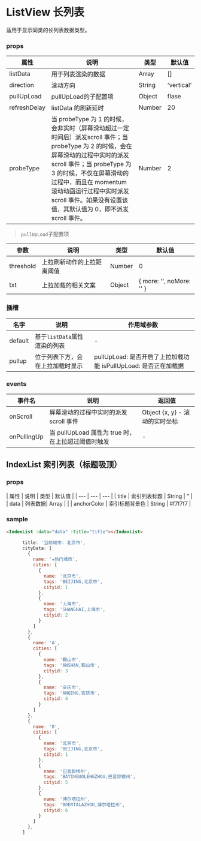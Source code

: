 # ListView 长列表

适用于显示同类的长列表数据类型。


### props

| 属性 | 说明 | 类型 | 默认值 |
| --- | --- | --- | --- |
| listData | 用于列表渲染的数据 | Array | [] |
| direction | 滚动方向 | String | 'vertical' |
| pullUpLoad | pullUpLoad的子配置项 | Object | flase |
| refreshDelay | listData 的刷新延时 | Number | 20 |
| probeType | 当 probeType 为 1 的时候，会非实时（屏幕滑动超过一定时间后）派发scroll 事件；当 probeType 为 2 的时候，会在屏幕滑动的过程中实时的派发 scroll 事件；当 probeType 为 3 的时候，不仅在屏幕滑动的过程中，而且在 momentum 滚动动画运行过程中实时派发 scroll 事件。如果没有设置该值，其默认值为 0，即不派发 scroll 事件。| Number | 2 |

 > `pullUpLoad`子配置项

| 参数 | 说明 | 类型 | 默认值 |
| --- | --- | --- | --- |
| threshold | 上拉刷新动作的上拉距离阈值 | Number | 0 |
| txt | 上拉加载的相关文案 | Object | { more: '', noMore: '' } |

### 插槽

| 名字 | 说明 | 作用域参数 |
| --- | --- | --- |
|  default  | 基于`listData`属性渲染的列表 | - |
|  pullup  | 位于列表下方，会在上拉加载时显示 | pullUpLoad: 是否开启了上拉加载功能 isPullUpLoad: 是否正在加载据 |

### events

| 事件名 | 说明 | 返回值 |
| --- | --- | --- |
| onScroll | 屏幕滑动的过程中实时的派发 scroll 事件 | Object {x, y} - 滚动的实时坐标 |
| onPullingUp | 当 pullUpLoad 属性为 true 时，在上拉超过阈值时触发 | - |

## IndexList 索引列表（标题吸顶）

### props
| 属性 | 说明 | 类型 | 默认值 |
| --- | --- | --- |
|  title  | 索引列表标题 | String | ‘’ |
|  data  | 列表数据| Array |  |
| anchorColor | 索引标题背景色 | String | #f7f7f7 |

### sample

```html
<IndexList :data="data" :title="title"></IndexList>
```

```js
      title: '当前城市: 北京市',
      cityData: [
        {
          name: '★热门城市',
          cities: [
            {
              name: '北京市',
              tags: 'BEIJING,北京市',
              cityid: 1
            },
            {
              name: '上海市',
              tags: 'SHANGHAI,上海市',
              cityid: 2
            }
          ]
        },
        {
          name: 'A',
          cities: [
            {
              name: '鞍山市',
              tags: 'ANSHAN,鞍山市',
              cityid: 3
            },
            {
              name: '安庆市',
              tags: 'ANQING,安庆市',
              cityid: 4
            }
          ]
        },
        {
          name: 'B',
          cities: [
            {
              name: '北京市',
              tags: 'BEIJING,北京市',
              cityid: 1
            },
            {
              name: '巴音郭楞州',
              tags: 'BAYINGUOLENGZHOU,巴音郭楞州',
              cityid: 5
            },
            {
              name: '博尔塔拉州',
              tags: 'BOERTALAZHOU,博尔塔拉州',
              cityid: 6
            }
          ]
        },
      ]
```
